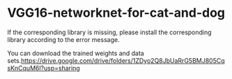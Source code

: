 # VGG16-networknet-for-cat-and-dog
If the corresponding library is missing, please install the corresponding library according to the error message.

You can download the trained weights and data sets.https://drive.google.com/drive/folders/1ZDyo2Q8JbUaRrG5BMJ805CqsKnCquM6l?usp=sharing
